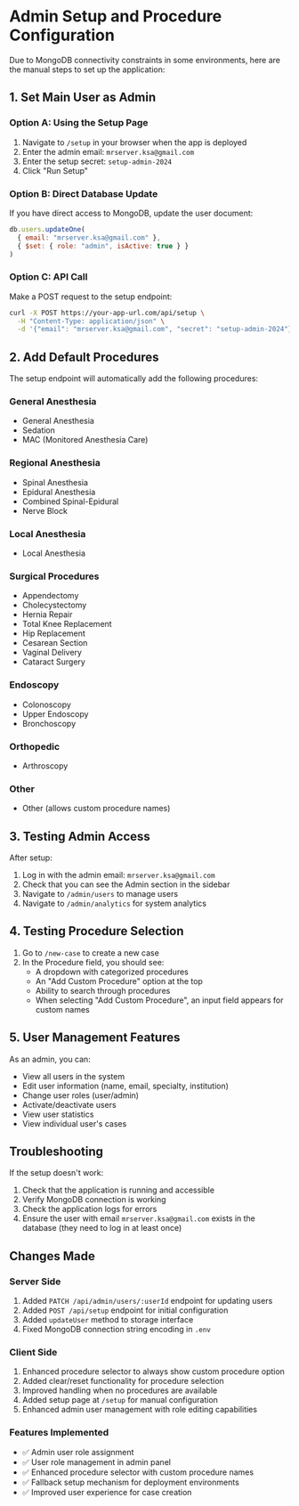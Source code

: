 # Admin Setup and Procedure Configuration

Due to MongoDB connectivity constraints in some environments, here are the manual steps to set up the application:

## 1. Set Main User as Admin

### Option A: Using the Setup Page
1. Navigate to `/setup` in your browser when the app is deployed
2. Enter the admin email: `mrserver.ksa@gmail.com`
3. Enter the setup secret: `setup-admin-2024`
4. Click "Run Setup"

### Option B: Direct Database Update
If you have direct access to MongoDB, update the user document:

```javascript
db.users.updateOne(
  { email: "mrserver.ksa@gmail.com" },
  { $set: { role: "admin", isActive: true } }
)
```

### Option C: API Call
Make a POST request to the setup endpoint:

```bash
curl -X POST https://your-app-url.com/api/setup \
  -H "Content-Type: application/json" \
  -d '{"email": "mrserver.ksa@gmail.com", "secret": "setup-admin-2024"}'
```

## 2. Add Default Procedures

The setup endpoint will automatically add the following procedures:

### General Anesthesia
- General Anesthesia
- Sedation
- MAC (Monitored Anesthesia Care)

### Regional Anesthesia
- Spinal Anesthesia
- Epidural Anesthesia
- Combined Spinal-Epidural
- Nerve Block

### Local Anesthesia
- Local Anesthesia

### Surgical Procedures
- Appendectomy
- Cholecystectomy  
- Hernia Repair
- Total Knee Replacement
- Hip Replacement
- Cesarean Section
- Vaginal Delivery
- Cataract Surgery

### Endoscopy
- Colonoscopy
- Upper Endoscopy
- Bronchoscopy

### Orthopedic
- Arthroscopy

### Other
- Other (allows custom procedure names)

## 3. Testing Admin Access

After setup:
1. Log in with the admin email: `mrserver.ksa@gmail.com`
2. Check that you can see the Admin section in the sidebar
3. Navigate to `/admin/users` to manage users
4. Navigate to `/admin/analytics` for system analytics

## 4. Testing Procedure Selection

1. Go to `/new-case` to create a new case
2. In the Procedure field, you should see:
   - A dropdown with categorized procedures
   - An "Add Custom Procedure" option at the top
   - Ability to search through procedures
   - When selecting "Add Custom Procedure", an input field appears for custom names

## 5. User Management Features

As an admin, you can:
- View all users in the system
- Edit user information (name, email, specialty, institution)
- Change user roles (user/admin)
- Activate/deactivate users
- View user statistics
- View individual user's cases

## Troubleshooting

If the setup doesn't work:
1. Check that the application is running and accessible
2. Verify MongoDB connection is working
3. Check the application logs for errors
4. Ensure the user with email `mrserver.ksa@gmail.com` exists in the database (they need to log in at least once)

## Changes Made

### Server Side
1. Added `PATCH /api/admin/users/:userId` endpoint for updating users
2. Added `POST /api/setup` endpoint for initial configuration
3. Added `updateUser` method to storage interface
4. Fixed MongoDB connection string encoding in `.env`

### Client Side
1. Enhanced procedure selector to always show custom procedure option
2. Added clear/reset functionality for procedure selection
3. Improved handling when no procedures are available
4. Added setup page at `/setup` for manual configuration
5. Enhanced admin user management with role editing capabilities

### Features Implemented
- ✅ Admin user role assignment
- ✅ User role management in admin panel
- ✅ Enhanced procedure selector with custom procedure names
- ✅ Fallback setup mechanism for deployment environments
- ✅ Improved user experience for case creation